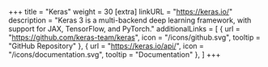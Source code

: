 +++
title = "Keras"
weight = 30
[extra]
linkURL = "https://keras.io/"
description = "Keras 3 is a multi-backend deep learning framework, with support for JAX, TensorFlow, and PyTorch."
additionalLinks = [
  { url = "https://github.com/keras-team/keras", icon = "/icons/github.svg", tooltip = "GitHub Repository" },
  { url = "https://keras.io/api/", icon = "/icons/documentation.svg", tooltip = "Documentation" },
]
+++